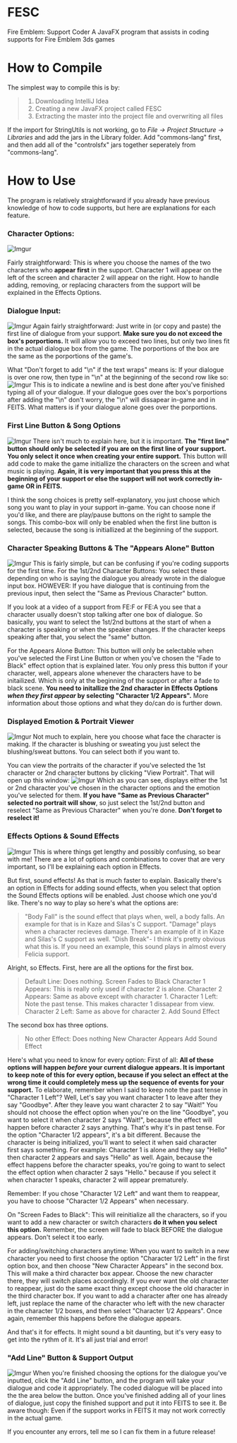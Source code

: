 # FESC
Fire Emblem: Support Coder
A JavaFX program that assists in coding supports for Fire Emblem 3ds games

# How to Compile
The simplest way to compile this is by:
> 1. Downloading IntelliJ Idea
> 2. Creating a new JavaFX project called FESC
> 3. Extracting the master into the project file and overwriting all files

If the import for StringUtils is not working, go to *File -> Project Structure -> Libraries* and add the jars in the Library folder. Add "commons-lang" first, and then add all of the "controlsfx" jars together seperately from "commons-lang".

# How to Use
The program is relatively straightforward if you already have previous knowledge of how to code supports, but here are explanations for each feature.


### Character Options:
![Imgur](http://i.imgur.com/3pRe2YW.png)

Fairly straightforward: This is where you choose the names of the two characters who **appear first** in the support. Character 1 will appear on the left of the screen and character 2 will appear on the right. How to handle adding, removing, or replacing characters from the support will be explained in the Effects Options.


### Dialogue Input:
![Imgur](http://i.imgur.com/MBHa0p7.png)
Again fairly straightforward: Just write in (or copy and paste) the first line of dialogue from your support. 
**Make sure you do not exceed the box's porportions.** It will allow you to exceed two lines, but only two lines fit in the actual dialogue box from the game. The porportions of the box are the same as the porportions of the game's.

What "Don't forget to add "\n" if the text wraps" means is: If your dialogue is over one row, then type in "\n" at the beginning of the second row like so:
![Imgur](http://i.imgur.com/s2yeJEl.png)
This is to indicate a newline and is best done after you've finished typing all of your dialogue. If your dialogue goes over the box's porportions after adding the "\n" don't worry, the "\n" will dissapear in-game and in FEITS. What matters is if your dialogue alone goes over the porportions.


### First Line Button & Song Options
![Imgur](http://i.imgur.com/MhsfyVI.png)
There isn't much to explain here, but it is important. **The "first line" button should only be selected if you are on the first line of your support. You only select it once when creating your entire support.** This button will add code to make the game initiallize the characters on the screen and what music is playing. **Again, it is very important that you press this at the beginning of your support or else the support will not work correctly in-game OR in FEITS.**

I think the song choices is pretty self-explanatory, you just choose which song you want to play in your support in-game. You can choose none if you'd like, and there are play/pause buttons on the right to sample the songs. This combo-box will only be enabled when the first line button is selected, because the song is initiallized at the beginning of the support.


### Character Speaking Buttons & The "Appears Alone" Button
![Imgur](http://i.imgur.com/obgejEW.png)
This is fairly simple, but can be confusing if you're coding supports for the first time. 
For the 1st/2nd Character Buttons: You select these depending on who is saying the dialogue you already wrote in the dialogue input box. HOWEVER: If you have dialogue that is continuing from the previous input, then select the "Same as Previous Character" button.

If you look at a video of a support from FE:F or FE:A you see that a character usually doesn't stop talking after one box of dialogue. So basically, you want to select the 1st/2nd buttons at the start of when a character is speaking or when the speaker changes. If the character keeps speaking after that, you select the "same" button.

For the Appears Alone Button: This button will only be selectable when you've selected the First Line Button or when you've chosen the "Fade to Black" effect option that is explained later. You only press this button if your character, well, appears alone whenever the characters have to be initailized. Which is only at the beginning of the support or after a fade to black scene. **You need to initallize the 2nd character in Effects Options _when they first appear_ by selecting "Character 1/2 Appears".** More information about those options and what they do/can do is further down.


### Displayed Emotion & Portrait Viewer
![Imgur](http://i.imgur.com/SerRt6h.png)
Not much to explain, here you choose what face the character is making. If the character is blushing or sweating you just select the blushing/sweat buttons. You can select both if you want to.

You can view the portraits of the character if you've selected the 1st character or 2nd character buttons by clicking "View Portrait". That will open up this window:
![Imgur](http://i.imgur.com/6LLuY5Z.png?1)
Which as you can see, displays either the 1st or 2nd character you've chosen in the character options and the emotion you've selected for them. **If you have "Same as Previous Character" selected no portrait will show**, so just select the 1st/2nd button and reselect "Same as Previous Character" when you're done. **Don't forget to reselect it!**


### Effects Options & Sound Effects
![Imgur](http://i.imgur.com/GAP3foc.png)
This is where things get lengthy and possibly confusing, so bear with me! There are a lot of options and combinations to cover that are very important, so I'll be explaining each option in Effects. 

But first, sound effects! As that is much faster to explain. Basically there's an option in Effects for adding sound effects, when you select that option the Sound Effects options will be enabled. Just choose which one you'd like. There's no way to play so here's what the options are:
> "Body Fall" is the sound effect that plays when, well, a body falls. An example for that is in Kaze and Silas's C support.
> "Damage" plays when a character recieves damage. There's an example of it in Kaze and Silas's C support as well.
> "Dish Break"- I think it's pretty obvious what this is. If you need an example, this sound plays in almost every Felicia support.

Alright, so Effects. First, here are all the options for the first box.
> Default Line: Does nothing.
> Screen Fades to Black
> Character 1 Appears: This is really only used if character 2 is alone.
> Character 2 Appears: Same as above except with character 1.
> Character 1 Left: Note the past tense. This makes character 1 dissapear from view.
> Character 2 Left: Same as above for character 2.
> Add Sound Effect

The second box has three options.
> No other Effect: Does nothing
> New Character Appears
> Add Sound Effect

Here's what you need to know for every option:
First of all: **All of these options will happen _before_ your current dialogue appears. It is important to keep note of this for every option, because if you select an effect at the wrong time it could completely mess up the sequence of events for your support.** 
To elaborate, remember when I said to keep note the past tense in "Character 1 Left"? Well, Let's say you want character 1 to leave after they say "Goodbye". After they leave you want character 2 to say "Wait!" You should not choose the effect option when you're on the line "Goodbye", you want to select it when character 2 says "Wait!", because the effect will happen before character 2 says anything. That's why it's in past tense.
For the option "Character 1/2 appears", it's a bit different. Because the character is being initialized, you'll want to select it when said character first says something. For example: Character 1 is alone and they say "Hello" then character 2 appears and says "Hello" as well. Again, because the effect happens before the character speaks, you're going to want to select the effect option when character 2 says "Hello." because if you select it when character 1 speaks, character 2 will appear prematurely.

Remember: If you chose "Character 1/2 Left" and want them to reappear, you have to choose "Character 1/2 Appears" when necessary.

On "Screen Fades to Black": This will reinitialize all the characters, so if you want to add a new character or switch characters **do it when you select this option.** Remember, the screen will fade to black BEFORE the dialogue appears. Don't select it too early.

For adding/switching characters anytime: When you want to switch in a new character you need to first choose the option "Character 1/2 Left" in the first option box, and then choose "New Character Appears" in the second box. This will make a third character box appear. Choose the new character there, they will switch places accordingly. If you ever want the old character to reappear, just do the same exact thing except choose the old character in the third character box. 
If you want to add a character after one has already left, just replace the name of the character who left with the new character in the character 1/2 boxes, and then select "Character 1/2 Appears". Once again, remember this happens before the dialogue appears.

And that's it for effects. It might sound a bit daunting, but it's very easy to get into the rythm of it. It's all just trial and error!

### "Add Line" Button & Support Output
![Imgur](http://i.imgur.com/QoeWozt.png)
When you're finished choosing the options for the dialogue you've inputted, click the "Add Line" button, and the program will take your dialogue and code it appropriately. The coded dialogue will be placed into the the area below the button. 
Once you've finished adding all of your lines of dialogue, just copy the finished support and put it into FEITS to see it. 
Be aware though: Even if the support works in FEITS it may not work correctly in the actual game. 

If you encounter any errors, tell me so I can fix them in a future release!
